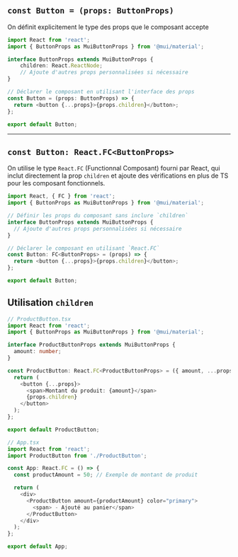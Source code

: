 
## `const Button = (props: ButtonProps)`

On définit explicitement le type des props que le composant accepte

```ts
import React from 'react';
import { ButtonProps as MuiButtonProps } from '@mui/material';

interface ButtonProps extends MuiButtonProps {
	children: React.ReactNode;
	// Ajoute d'autres props personnalisées si nécessaire
}

// Déclarer le composant en utilisant l'interface des props
const Button = (props: ButtonProps) => {
  return <button {...props}>{props.children}</button>;
};

export default Button;

```

---
## `const Button: React.FC<ButtonProps>`

On utilise le type `React.FC`  (Functionnal Composant) fourni par React, qui inclut directement la prop `children` et ajoute des vérifications en plus de TS pour les composant fonctionnels.

```ts
import React, { FC } from 'react';
import { ButtonProps as MuiButtonProps } from '@mui/material';

// Définir les props du composant sans inclure `children`
interface ButtonProps extends MuiButtonProps {
  // Ajoute d'autres props personnalisées si nécessaire
}

// Déclarer le composant en utilisant `React.FC`
const Button: FC<ButtonProps> = (props) => {
  return <button {...props}>{props.children}</button>;
};

export default Button;

```

## Utilisation `children`

```ts
// ProductButton.tsx
import React from 'react';
import { ButtonProps as MuiButtonProps } from '@mui/material';

interface ProductButtonProps extends MuiButtonProps {
  amount: number;
}

const ProductButton: React.FC<ProductButtonProps> = ({ amount, ...props }) => {
  return (
    <button {...props}>
      <span>Montant du produit: {amount}</span>
      {props.children}
    </button>
  );
};

export default ProductButton;

```

```ts
// App.tsx
import React from 'react';
import ProductButton from './ProductButton';

const App: React.FC = () => {
  const productAmount = 50; // Exemple de montant de produit

  return (
    <div>
      <ProductButton amount={productAmount} color="primary">
        <span> - Ajouté au panier</span>
      </ProductButton>
    </div>
  );
};

export default App;
```

